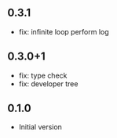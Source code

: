 ## 0.3.1

- fix: infinite loop perform log

## 0.3.0+1

- fix: type check
- fix: developer tree

## 0.1.0

- Initial version
